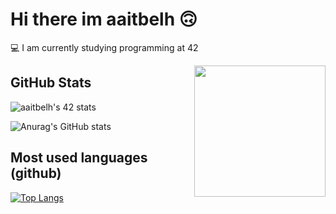 
# Hi there im aaitbelh 🙃

💻  I am currently studying programming at 42


<img align="right" src=media/linux.gif style="object-fit: cover; height: 210px; float: right">

## GitHub Stats

![aaitbelh's 42 stats](https://badge42.herokuapp.com/api/stats/aaitbelh?darkmode=true&cursus=42cursus)

![Anurag's GitHub stats](https://github-readme-stats.vercel.app/api?username=aaitbelh&show_icons=true) 
## Most used languages (github)
[![Top Langs](https://github-readme-stats.vercel.app/api/top-langs/?username=aaitbelh&langs_count=8)](https://github.com/aaitbelh/github-readme-stats)


